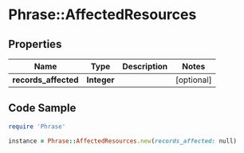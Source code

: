 # Phrase::AffectedResources

## Properties

Name | Type | Description | Notes
------------ | ------------- | ------------- | -------------
**records_affected** | **Integer** |  | [optional] 

## Code Sample

```ruby
require 'Phrase'

instance = Phrase::AffectedResources.new(records_affected: null)
```


